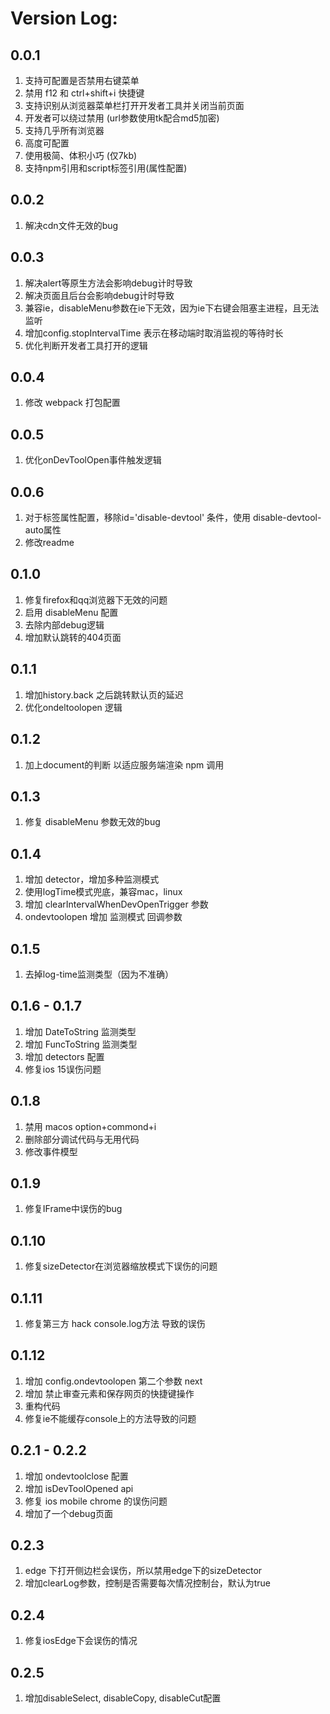 # Version Log:

## 0.0.1
1. 支持可配置是否禁用右键菜单
2. 禁用 f12 和 ctrl+shift+i 快捷键
3. 支持识别从浏览器菜单栏打开开发者工具并关闭当前页面
4. 开发者可以绕过禁用 (url参数使用tk配合md5加密)
5. 支持几乎所有浏览器
6. 高度可配置
7. 使用极简、体积小巧 (仅7kb)
8. 支持npm引用和script标签引用(属性配置)

## 0.0.2
1. 解决cdn文件无效的bug

## 0.0.3
1. 解决alert等原生方法会影响debug计时导致
2. 解决页面且后台会影响debug计时导致
3. 兼容ie，disableMenu参数在ie下无效，因为ie下右键会阻塞主进程，且无法监听
4. 增加config.stopIntervalTime 表示在移动端时取消监视的等待时长
5. 优化判断开发者工具打开的逻辑

## 0.0.4
1. 修改 webpack 打包配置

## 0.0.5
1. 优化onDevToolOpen事件触发逻辑

## 0.0.6
1. 对于标签属性配置，移除id='disable-devtool' 条件，使用 disable-devtool-auto属性
2. 修改readme

## 0.1.0
1. 修复firefox和qq浏览器下无效的问题
2. 启用 disableMenu 配置
3. 去除内部debug逻辑
4. 增加默认跳转的404页面
   
## 0.1.1
1. 增加history.back 之后跳转默认页的延迟
2. 优化ondeltoolopen 逻辑

## 0.1.2
1. 加上document的判断 以适应服务端渲染 npm 调用

## 0.1.3
1. 修复 disableMenu 参数无效的bug
   
## 0.1.4
1. 增加 detector，增加多种监测模式
2. 使用logTime模式兜底，兼容mac，linux
3. 增加 clearIntervalWhenDevOpenTrigger 参数
4. ondevtoolopen 增加 监测模式 回调参数

## 0.1.5
1. 去掉log-time监测类型（因为不准确）
   
## 0.1.6 - 0.1.7
1. 增加 DateToString 监测类型
2. 增加 FuncToString 监测类型
3. 增加 detectors 配置
4. 修复ios 15误伤问题 

## 0.1.8
1. 禁用 macos option+commond+i
2. 删除部分调试代码与无用代码
3. 修改事件模型
   
## 0.1.9
1. 修复IFrame中误伤的bug

## 0.1.10
1. 修复sizeDetector在浏览器缩放模式下误伤的问题

## 0.1.11
1. 修复第三方 hack console.log方法 导致的误伤
   
## 0.1.12
1. 增加 config.ondevtoolopen 第二个参数 next
2. 增加 禁止审查元素和保存网页的快捷键操作
3. 重构代码
4. 修复ie不能缓存console上的方法导致的问题

## 0.2.1 - 0.2.2
1. 增加 ondevtoolclose 配置
2. 增加 isDevToolOpened api
3. 修复 ios mobile chrome 的误伤问题
4. 增加了一个debug页面

## 0.2.3
1. edge 下打开侧边栏会误伤，所以禁用edge下的sizeDetector
2. 增加clearLog参数，控制是否需要每次情况控制台，默认为true

## 0.2.4
1. 修复iosEdge下会误伤的情况
   
## 0.2.5
1. 增加disableSelect, disableCopy, disableCut配置